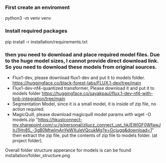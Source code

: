 ### First create an enviroment
python3 -m venv venv
### Install required packages
pip install -r installation/requirements.txt

### then you need to download and place required model files. Due to the huge model sizes, I cannot provide direct download link. So you need to download these models from original sources.

- Flux1-dev, please download flux1-dev and put it to models folder. https://huggingface.co/black-forest-labs/FLUX.1-dev/tree/main
- Flux1-dev-nf4-quantized transformer, Please download it and put it to models folder https://huggingface.co/sayakpaul/flux.1-dev-nf4-with-bnb-integration/tree/main  
- Segmentation Model, since it is a small model, it is inside of zip file, no action required.
- MagicQuill, please download magicquill model params with
wget -O models.zip "https://hkustconnect-my.sharepoint.com/:u:/g/personal/zliucz_connect_ust_hk/EWlGF0WfawJIrJ1Hn85_-3gB0MtwImAnYeWXuleVQcukMg?e=Gcjugg&download=1"
then extract the zip file, put the contents of zip file to models folder. (at project folder).


Overall folder structure apperance for models is can be found installation/folder_structure.png